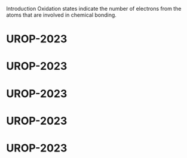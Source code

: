 Introduction
Oxidation states indicate the number of electrons from the atoms that are involved in chemical bonding.
# UROP-2023
# UROP-2023
# UROP-2023
# UROP-2023
# UROP-2023
